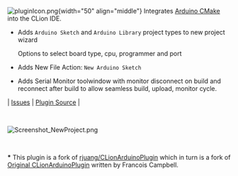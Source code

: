 ![pluginIcon.png](https://github.com/vsch/CLionArduinoPlugin/raw/master/resources/META-INF/pluginIcon.png){width="50" align="middle"}
Integrates [Arduino CMake] into the CLion IDE.

* Adds `Arduino Sketch` and `Arduino Library` project types to new project wizard

  Options to select board type, cpu, programmer and port

* Adds New File Action: `New Arduino Sketch`

* Adds Serial Monitor toolwindow with monitor disconnect on build and reconnect after build to
  allow seamless build, upload, monitor cycle.

| [Issues][] | [Plugin Source][] |

<br>

![Screenshot_NewProject.png]

<br>

**\*** This plugin is a fork of [rjuang/CLionArduinoPlugin] which in turn is a fork of
[Original CLionArduinoPlugin] written by Francois Campbell.

[Arduino CMake]: https://github.com/francoiscampbell/arduino-cmake
[Issues]: https://github.com/vsch/CLionArduinoPlugin/issues
[Original CLionArduinoPlugin]: https://github.com/francoiscampbell/CLionArduinoPlugin
[Plugin Source]: https://github.com/vsch/CLionArduinoPlugin
[rjuang/CLionArduinoPlugin]: https://github.com/rjuang/CLionArduinoPlugin
[Screenshot_NewProject.png]: https://github.com/vsch/CLionArduinoPlugin/raw/master/assets/images/Screenshot_NewProject.png

